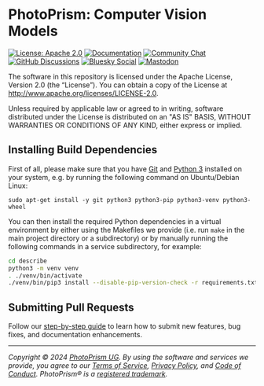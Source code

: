 PhotoPrism: Computer Vision Models
==================================

[![License: Apache 2.0](https://img.shields.io/badge/license-apache-313055.svg)](http://www.apache.org/licenses/LICENSE-2.0)
[![Documentation](https://img.shields.io/badge/read-the%20docs-4d6a91.svg)](https://docs.photoprism.app/developer-guide/)
[![Community Chat](https://img.shields.io/badge/chat-on%20gitter-4d6a91.svg)](https://link.photoprism.app/chat)
[![GitHub Discussions](https://img.shields.io/badge/ask-%20on%20github-4d6a91.svg)](https://link.photoprism.app/discussions)
[![Bluesky Social](https://dl.photoprism.app/img/badges/badge-bluesky.svg)](https://bsky.app/profile/photoprism.app)
[![Mastodon](https://dl.photoprism.app/img/badges/badge-floss-social.svg)](https://floss.social/@photoprism)

The software in this repository is licensed under the Apache License, Version 2.0 (the “License”). You can obtain a copy of the License at http://www.apache.org/licenses/LICENSE-2.0.

Unless required by applicable law or agreed to in writing, software distributed under the License is distributed on an "AS IS" BASIS, WITHOUT WARRANTIES OR CONDITIONS OF ANY KIND, either express or implied.

## Installing Build Dependencies

First of all, please make sure that you have [Git](https://git-scm.com/downloads) and [Python 3](https://www.python.org/downloads/) installed on your system, e.g. by running the following command on Ubuntu/Debian Linux:

```
sudo apt-get install -y git python3 python3-pip python3-venv python3-wheel
```

You can then install the required Python dependencies in a virtual environment by either using the Makefiles we provide (i.e. run `make` in the main project directory or a subdirectory) or by manually running the following commands in a service subdirectory, for example:

```bash
cd describe
python3 -m venv venv
. ./venv/bin/activate
./venv/bin/pip3 install --disable-pip-version-check -r requirements.txt
```

## Submitting Pull Requests

Follow our [step-by-step guide](https://docs.photoprism.app/developer-guide/pull-requests) to learn how to submit new features, bug fixes, and documentation enhancements.

----

*Copyright © 2024 [PhotoPrism UG](https://www.photoprism.app/contact). By using the software and services we provide, you agree to our [Terms of Service](https://www.photoprism.app/terms), [Privacy Policy](https://www.photoprism.app/privacy), and [Code of Conduct](https://www.photoprism.app/code-of-conduct). PhotoPrism® is a [registered trademark](https://www.photoprism.app/trademark).*
